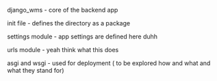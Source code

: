 django_wms - core of the backend app

init file - defines the directory as a package

settings module - app settings are defined here duhh

urls module - yeah think what this does

asgi and wsgi - used for deployment ( to be explored how and what and what they stand for)

